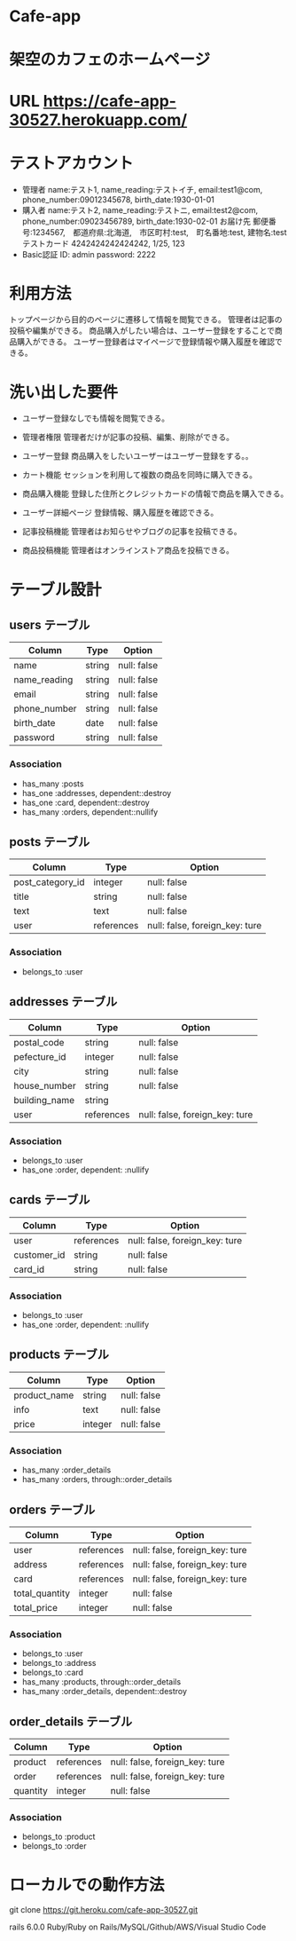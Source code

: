 # Cafe-app

# 架空のカフェのホームページ

# URL https://cafe-app-30527.herokuapp.com/

# テストアカウント
  * 管理者 name:テスト1, name_reading:テストイチ, email:test1@com, phone_number:09012345678, birth_date:1930-01-01
  * 購入者 name:テスト2, name_reading:テストニ, email:test2@com, phone_number:09023456789, birth_date:1930-02-01
          お届け先 郵便番号:1234567,　都道府県:北海道,　市区町村:test,　町名番地:test, 建物名:test
          テストカード 4242424242424242, 1/25, 123 
  * Basic認証 ID: admin password: 2222

# 利用方法
トップページから目的のページに遷移して情報を閲覧できる。
管理者は記事の投稿や編集ができる。
商品購入がしたい場合は、ユーザー登録をすることで商品購入ができる。
ユーザー登録者はマイページで登録情報や購入履歴を確認できる。

# 洗い出した要件
  * ユーザー登録なしでも情報を閲覧できる。

  * 管理者権限
    管理者だけが記事の投稿、編集、削除ができる。

  * ユーザー登録
    商品購入をしたいユーザーはユーザー登録をする。。

  * カート機能
    セッションを利用して複数の商品を同時に購入できる。

  * 商品購入機能
    登録した住所とクレジットカードの情報で商品を購入できる。

  * ユーザー詳細ページ
    登録情報、購入履歴を確認できる。

  * 記事投稿機能
    管理者はお知らせやブログの記事を投稿できる。

  * 商品投稿機能
    管理者はオンラインストア商品を投稿できる。





# テーブル設計

## users テーブル

|  Column        |  Type    |  Option        |
|  ------------  |  ------  |  ------------  |
|  name          |  string  |  null:  false  |
|  name_reading  |  string  |  null:  false  |
|  email         |  string  |  null:  false  |
|  phone_number  |  string  |  null:  false  |
|  birth_date    |  date    |  null:  false  |
|  password      |  string  |  null:  false  |

### Association

- has_many :posts
- has_one :addresses, dependent::destroy
- has_one :card, dependent::destroy
- has_many :orders, dependent::nullify


## posts テーブル

|  Column            |  Type        |  Option                           |
|  ----------------  |  ----------  |  -------------------------------  |
|  post_category_id  |  integer     |  null:  false                     |
|  title             |  string      |  null:  false                     |
|  text              |  text        |  null:  false                     |
|  user              |  references  |  null:  false, foreign_key: ture  |

### Association

- belongs_to :user


## addresses テーブル

|  Column         |  Type        |  Option                          |
|  -------------  |  ----------  |  ------------------------------  |
|  postal_code    |  string      |  null: false                     |
|  pefecture_id   |  integer     |  null: false                     |
|  city           |  string      |  null: false                     |
|  house_number   |  string      |  null: false                     |
|  building_name  |  string      |                                  |
|  user           |  references  |  null: false, foreign_key: ture  |

### Association

- belongs_to :user
- has_one :order, dependent: :nullify


## cards テーブル

|  Column       |  Type        |  Option                           |
|  -----------  |  ----------  |  -------------------------------  |  
|  user         |  references  |  null: false,  foreign_key: ture  |  
|  customer_id  |  string      |  null: false                      |
|  card_id      |  string      |  null: false                      |

### Association

- belongs_to :user
- has_one :order, dependent: :nullify


## products テーブル

|  Column        |  Type     |  Option       |
|  ------------  |  -------  |  -----------  |  
|  product_name  |  string   |  null: false  |  
|  info          |  text     |  null: false  |
|  price         |  integer  |  null: false  |

### Association

- has_many :order_details
- has_many :orders, through::order_details


## orders テーブル

|  Column          |  Type        |  Option                          |
|  --------------  |  ----------  |  ------------------------------  |  
|  user            |  references  |  null: false, foreign_key: ture  |
|  address         |  references  |  null: false, foreign_key: ture  |
|  card            |  references  |  null: false, foreign_key: ture  |
|  total_quantity  |  integer     |  null: false                     |
|  total_price     |  integer     |  null: false                     |

### Association

- belongs_to :user
- belongs_to :address
- belongs_to :card
- has_many :products, through::order_details
- has_many :order_details, dependent::destroy


## order_details テーブル

|  Column    |  Type        |  Option                          |
|  --------  |  ----------  |  ------------------------------  |  
|  product   |  references  |  null: false, foreign_key: ture  |  
|  order     |  references  |  null: false, foreign_key: ture  |
|  quantity  |  integer     |  null: false                     |

### Association

- belongs_to :product
- belongs_to :order



# ローカルでの動作方法
 git clone https://git.heroku.com/cafe-app-30527.git

  rails 6.0.0
  Ruby/Ruby on Rails/MySQL/Github/AWS/Visual Studio Code